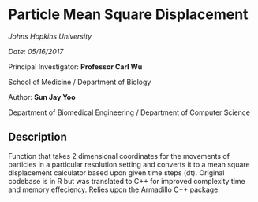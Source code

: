 # Particle Mean Square Displacement
*Johns Hopkins University*

*Date: 05/16/2017*

Principal Investigator: **Professor Carl Wu**

School of Medicine / Department of Biology

Author: **Sun Jay Yoo**

Department of Biomedical Engineering / Department of Computer Science

## Description
Function that takes 2 dimensional coordinates for the movements of particles in a particular resolution setting and converts it to a mean square displacement calculator based upon given time steps (dt). Original codebase is in R but was translated to C++ for improved complexity time and memory effeciency. Relies upon the Armadillo C++ package. 

